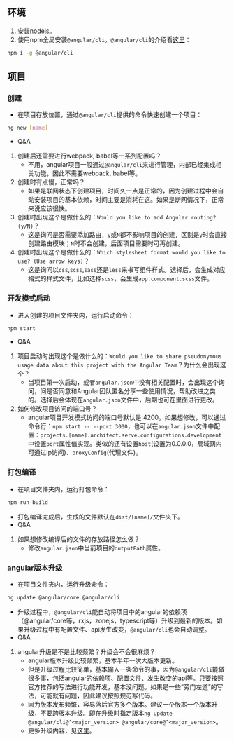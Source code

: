 ## 环境
1. 安装[nodejs](https://nodejs.org/en/)。
2. 使用npm全局安装`@angular/cli`。`@angular/cli`的介绍看[这里](https://angular.cn/cli)：
```bash
npm i -g @angular/cli
```

## 项目
### 创建
- 在项目存放位置，通过`@angular/cli`提供的命令快速创建一个项目：
```bash
ng new [name]
```
- Q&A
1. 创建后还需要进行webpack, babel等一系列配置吗？
   - 不用，angular项目一般通过`@angular/cli`来进行管理，内部已经集成相关功能，因此不需要webpack, babel等。 
2. 创建时有点慢，正常吗？
   - 如果是联网状态下创建项目，时间久一点是正常的，因为创建过程中会自动安装项目的基本依赖，时间主要是消耗在这。如果是断网情况下，正常来说应该很快。
3. 创建时出现这个是做什么的：`Would you like to add Angular routing? (y/N)`？
   - 这是询问是否需要添加路由，`y`或`N`都不影响项目的创建，区别是`y`时会直接创建路由模块；`N`时不会创建，后面项目需要时可再创建。
4. 创建时出现这个是做什么的：`Which stylesheet format would you like to use? (Use arrow keys)`？
   - 这是询问以`css`,`scss`,`sass`还是`less`来书写组件样式。选择后，会生成对应格式的样式文件，比如选择`scss`，会生成`app.component.scss`文件。

### 开发模式启动
- 进入创建的项目文件夹内，运行启动命令：
```bash
npm start
```
- Q&A
1. 项目启动时出现这个是做什么的：`Would you like to share pseudonymous usage data about this project with the Angular Team`？为什么会出现这个？
   - 当项目第一次启动，或者`angular.json`中没有相关配置时，会出现这个询问，问是否同意和Angular团队匿名分享一些使用情况，帮助改进之类的。选择后会体现在`angular.json`文件中，后期也可在里面进行更改。
2. 如何修改项目访问的端口号？
   - angular项目开发模式访问的端口号默认是:4200。如果想修改，可以通过命令行：`npm start -- --port 3000`，也可以在`angular.json`文件中配置：`projects.[name].architect.serve.configurations.development`中设置`port`属性值实现。类似的还有设置`host`(设置为0.0.0.0，局域网内可通过ip访问)、`proxyConfig`(代理文件)。

### 打包编译
- 在项目文件夹内，运行打包命令：
```bash
npm run build
```
- 打包编译完成后，生成的文件默认在`dist/[name]/`文件夹下。
- Q&A
1. 如果想修改编译后的文件的存放路径怎么做？
   - 修改`angular.json`中当前项目的`outputPath`属性。


### angular版本升级
- 在项目文件夹内，运行升级命令：
```bash
ng update @angular/core @angular/cli
```
- 升级过程中，`@angular/cli`能自动将项目中的angular的依赖项（@angular/core等，rxjs，zonejs，typescript等）升级到最新的版本。如果升级过程中有配置文件、api发生改变，`@angular/cli`也会自动调整。
- Q&A
1. angular升级是不是比较频繁？升级会不会很麻烦？
   - angular版本升级比较频繁，基本半年一次大版本更新。
   - 但是升级过程比较简单，基本输入一条命令的事，因为`@angular/cli`能做很多事，包括angular的依赖项、配置文件、发生改变的api等。只要按照官方推荐的写法进行功能开发，基本没问题。如果是一些“旁门左道”的写法，可能就有问题，因此建议按照规范写代码。
   - 因为版本发布频繁，容易落后官方多个版本。建议一个版本一个版本升级，不要跨版本升级。即在升级时指定版本`ng update @angular/cli@^<major_version> @angular/core@^<major_version>`。
   - 更多升级内容，见[这里](https://angular.cn/cli/update)。